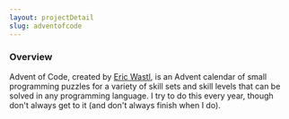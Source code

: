 ```yaml
---
layout: projectDetail
slug: adventofcode
---
```


### Overview

Advent of Code, created by [Eric Wastl](http://was.tl), is an Advent calendar of small programming puzzles for a variety of skill sets and skill levels that can be solved in any programming language. I try to do this every year, though don't always get to it (and don't always finish when I do).
